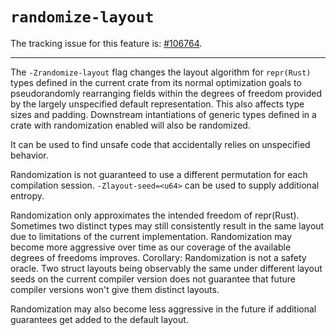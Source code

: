 # `randomize-layout`

The tracking issue for this feature is: [#106764](https://github.com/rust-lang/rust/issues/106764).

------------------------

The `-Zrandomize-layout` flag changes the layout algorithm for `repr(Rust)` types defined in the current crate from its normal
optimization goals to pseudorandomly rearranging fields within the degrees of freedom provided by the largely unspecified
default representation. This also affects type sizes and padding.
Downstream intantiations of generic types defined in a crate with randomization enabled will also be randomized.

It can be used to find unsafe code that accidentally relies on unspecified behavior.

Randomization is not guaranteed to use a different permutation for each compilation session.
`-Zlayout-seed=<u64>` can be used to supply additional entropy.

Randomization only approximates the intended freedom of repr(Rust). Sometimes two distinct types may still consistently
result in the same layout due to limitations of the current implementation. Randomization may become
more aggressive over time as our coverage of the available degrees of freedoms improves.
Corollary: Randomization is not a safety oracle. Two struct layouts being observably the same under different layout seeds
on the current compiler version does not guarantee that future compiler versions won't give them distinct layouts.

Randomization may also become less aggressive in the future if additional guarantees get added to the default layout.
